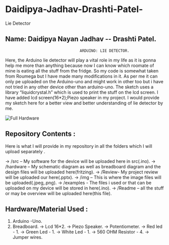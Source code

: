 # Daidipya-Jadhav-Drashti-Patel-
Lie Detector

  Name: Daidipya Nayan Jadhav -- Drashti Patel.
-------------------------------------------------



                                     ARDUINO: LIE DETECTOR.

  Here, the Arduino lie detector will play a vital role in my life as it is gonna help me more than anything because now I can know which roomate of mine is eating all the        stuff from the fridge.
  So my code is somewhat taken from Roumega but I have made many modifications in it. As per me it can only pe uploaded on the Arduino-uno and might work in other too but i        have not tried in any other device other than arduino-uno.
  The sketch uses a library “liquidcrystal.h” which is used to print the stuff on the lcd screen.
  I have added lcd screen(16*2);Piezo speaker in my project.
  I would provide my sketch here for a better view and better understanding of lie detector by me.


![Full Hardware](https://user-images.githubusercontent.com/72887751/101454360-7a4e6380-38f6-11eb-9664-88d58f7620bd.jpg)


Repository Contents :
----------------------------------------------
Here is what I will provide in my repository in all the folders which I will upload separately .

->  /src – My software for the device will be uploaded here in src(.ino).
-> /hardware – My schematic diagram as well as breadboard diagram and the design files will be uploaded here(fritzing).
-> /Review- My project review will be uploaded our here(.pptx).
-> /img – This is where the image files will be uploaded(.jpeg,.png).
-> /examples - The files i used or that can be uploaded on my device will be stored in here(.ino).
-> /Readme – all the stuff or may be overview will be uploaded here(this file).

Hardware/Material Used :
----------------------------------------------

1. Arduino -Uno.
2. Breadboard.
-> Lcd 16*2.
-> Piezo Speaker.
-> Potentiometer.
-> Red led - 1.
-> Green Led - 1.
-> White Led - 1.
-> 560 OHM Resistor - 4.
-> Jumper wires.
